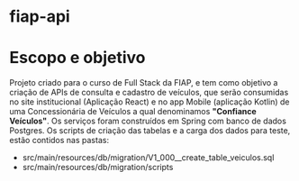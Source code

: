 # fiap-api
# Escopo e objetivo
Projeto criado para o curso de Full Stack da FIAP, e tem como objetivo a criação de APIs de consulta e cadastro de veículos, que serão consumidas no site institucional (Aplicação React) 
e no app Mobile (aplicação Kotlin) de uma Concessionária de Veículos a qual denominamos **"Confiance Veículos"**.
Os serviços foram construídos em Spring com banco de dados Postgres.
Os scripts de criação das tabelas e a carga dos dados para teste, estão contidos nas pastas:
* src/main/resources/db/migration/V1_000__create_table_veiculos.sql
* src/main/resources/db/migration/scripts

